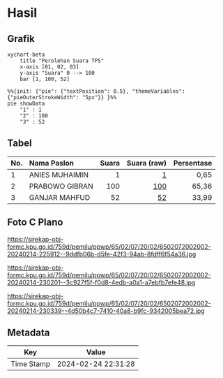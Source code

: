 # Hasil

## Grafik

```mermaid
xychart-beta
    title "Perolehan Suara TPS"
    x-axis [01, 02, 03]
    y-axis "Suara" 0 --> 100
    bar [1, 100, 52]
```

```mermaid
%%{init: {"pie": {"textPosition": 0.5}, "themeVariables": {"pieOuterStrokeWidth": "5px"}} }%%
pie showData
    "1" : 1
    "2" : 100
    "3" : 52
```

## Tabel

| No. | Nama Paslon    | Suara | Suara (raw) | Persentase |
|:--- |:-------------- | -----:| -----------:| ----------:|
| 1   | ANIES MUHAIMIN | 1     | [1][p-1]    | 0,65       |
| 2   | PRABOWO GIBRAN | 100   | [100][p-2]  | 65,36      |
| 3   | GANJAR MAHFUD  | 52    | [52][p-3]   | 33,99      |


[p-1]: https://github.com/gigit-pemilu/pemilu-2024-65-kalimantan-utara/blob/main/pilpres/hitung-suara/sub/65-kalimantan-utara/sub/02-malinau/sub/07-malinau-utara/sub/2002-luso/sub/002-tps/sub/paslon-1.txt
[p-2]: https://github.com/gigit-pemilu/pemilu-2024-65-kalimantan-utara/blob/main/pilpres/hitung-suara/sub/65-kalimantan-utara/sub/02-malinau/sub/07-malinau-utara/sub/2002-luso/sub/002-tps/sub/paslon-2.txt
[p-3]: https://github.com/gigit-pemilu/pemilu-2024-65-kalimantan-utara/blob/main/pilpres/hitung-suara/sub/65-kalimantan-utara/sub/02-malinau/sub/07-malinau-utara/sub/2002-luso/sub/002-tps/sub/paslon-3.txt

## Foto C Plano

https://sirekap-obj-formc.kpu.go.id/759d/pemilu/ppwp/65/02/07/20/02/6502072002002-20240214-225912--9ddfb06b-d5fe-42f3-94ab-8fdff6f54a36.jpg

https://sirekap-obj-formc.kpu.go.id/759d/pemilu/ppwp/65/02/07/20/02/6502072002002-20240214-230201--3c927f5f-f0d8-4edb-a0a1-a7ebfb7efe48.jpg

https://sirekap-obj-formc.kpu.go.id/759d/pemilu/ppwp/65/02/07/20/02/6502072002002-20240214-230339--4d50b4c7-7410-40a8-b9fc-9342005bea72.jpg


## Metadata

| Key        | Value               |
| ---------- | ------------------- |
| Time Stamp | 2024-02-24 22:31:28 |



